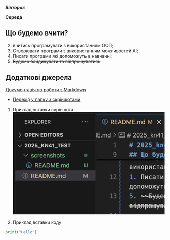 

__*Вівторок*__

**Середа**

## Що будемо вчити?
2. вчитись програмувати з використанням ООП;
3. Створювати програми з використанням можливостей АІ;
1. Писати програми які допоможуть в навчанні;
5. ~~Будемо байдикувати та відпрошуватись~~

## Додаткові джерела
[Документація по роботи з Markdown](https://code.visualstudio.com/docs/languages/markdown)

- [Перехід у папку з скріншотами](../screenshots/README.md)

1. Приклад вставки скріншота
![](../screenshots/1.png "Випадковий скрін для прикладу")

1. Приклад вставки коду
```python
print("Hello")